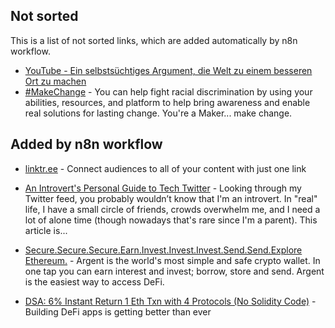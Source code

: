 ## Not sorted
This is a list of not sorted links, which are added automatically by n8n workflow.
- [YouTube - Ein selbstsüchtiges Argument, die Welt zu einem besseren Ort zu machen](https://www.youtube.com/watch?v=rvskMHn0sqQ)
- [#MakeChange](https://makechange.solutions/#give) - You can help fight racial discrimination by using your abilities, resources, and platform to help bring awareness and enable real solutions for lasting change. You're a Maker... make change.


## Added by n8n workflow

- [linktr.ee](https://linktr.ee/) - Connect audiences to all of your content with just one link


- [<ShookBlog/>An Introvert's Personal Guide to Tech Twitter](https://blog.shook.codes/an-introverts-personal-guide-to-tech-twitter) - Looking through my Twitter feed, you probably wouldn’t know that I'm an introvert. In "real" life, I have a small circle of friends, crowds overwhelm me, and I need a lot of alone time (though nowadays that's rare since I'm a parent). This article is...

- [Secure.Secure.Secure.Earn.Invest.Invest.Invest.Send.Send.Explore Ethereum.](https://www.argent.xyz/) - Argent is the world's most simple and safe crypto wallet. In one tap you can earn interest and invest; borrow, store and send. Argent is the easiest way to access DeFi.

- [DSA: 6% Instant Return 1 Eth Txn with 4 Protocols (No Solidity Code)](https://blog.instadapp.io/six-percent-instant-return/) - Building DeFi apps is getting better than ever